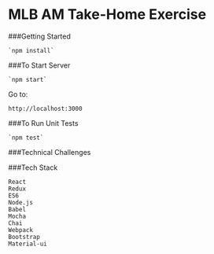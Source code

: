 # MLB AM Take-Home Exercise

###Getting Started

    `npm install`

###To Start Server

    `npm start`

Go to:

    http://localhost:3000

###To Run Unit Tests

    `npm test`

###Technical Challenges

###Tech Stack

    React
    Redux
    ES6
    Node.js
    Babel
    Mocha
    Chai
    Webpack
    Bootstrap
    Material-ui
